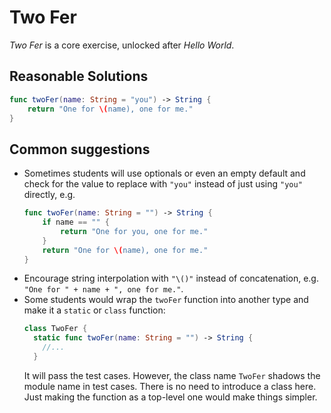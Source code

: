 # Two Fer

_Two Fer_ is a core exercise, unlocked after _Hello World_.

## Reasonable Solutions

```swift
func twoFer(name: String = "you") -> String {
    return "One for \(name), one for me."
}
```

## Common suggestions

- Sometimes students will use optionals or even an empty default and check for
  the value to replace with `"you"` instead of just using `"you"` directly, e.g.
  ```swift
  func twoFer(name: String = "") -> String {
      if name == "" {
          return "One for you, one for me."
      }
      return "One for \(name), one for me."
  }
  ```
- Encourage string interpolation with `"\()"` instead of concatenation, e.g.
  `"One for " + name + ", one for me."`.
- Some students would wrap the `twoFer` function into another type and make it a `static` or `class` function:
  ```swift
  class TwoFer {
    static func twoFer(name: String = "") -> String {
      //...
    }
  ```
  It will pass the test cases. However, the class name `TwoFer` shadows the module name in test cases. There is no need to introduce a class here. Just making the function as a top-level one would make things simpler.
